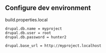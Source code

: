 ## Configure dev environment

build.properties.local

```
drupal.db.name = myproject
drupal.db.user = root
drupal.db.password = hunter2

drupal.base_url = http://myproject.localhost
```
